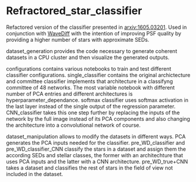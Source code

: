 # Refractored_star_classifier 

Refactored version of the classifier presented in [arxiv:1605.03201][original_classifier]. Used in conjunction with [WaveDiff][wavediff_repo] with the intention of improving PSF quality by providing a higher number of stars with approximate SEDs.

dataset_generation provides the code necessary to generate coherent datasets in a CPU cluster and then visualize the generated outputs.

configurations contains various notebooks to train and test different classifier configurations. single_classifier contains the original archictecture and committee classifier implements that architecture in a classifyng committee of 48 networks. The most variable notebook with different number of PCA entries and different architectures is hyperparameter_dependance. softmax classifier uses softmax activation in the last layer instead of the single output of the regression parameter. CNN_classifier takes this one step further by replacing the inputs of the network by the full image instead of its PCA components and also changing the architecture into a convolutional network of course.

dataset_manipulation allows to modify the datasets in different ways. PCA generates the PCA inputs needed for the classifier. pre_WD_classifier and pre_WD_classifier_CNN classify the stars in a dataset and assign them the according SEDs and stellar classes, the former with an architechture that uses PCA inputs and the latter with a CNN architecture. pre_WD_true+CNN takes a dataset and classifies the rest of stars in the field of view not included in the dataset.

[original_classifier]: https://arxiv.org/abs/1605.03201
[wavediff_repo]: https://github.com/CosmoStat/wf-psf